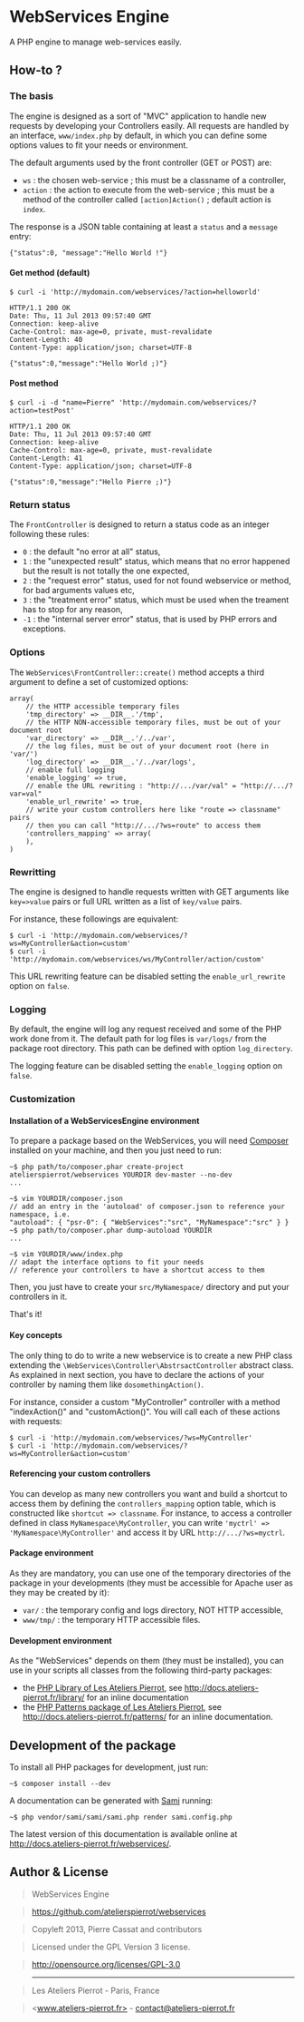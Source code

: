 WebServices Engine
===================

A PHP engine to manage web-services easily.


## How-to ?

### The basis

The engine is designed as a sort of "MVC" application to handle new requests by developing
your Controllers easily. All requests are handled by an interface, `www/index.php` by default,
in which you can define some options values to fit your needs or environment.

The default arguments used by the front controller (GET or POST) are:

-   `ws` : the chosen web-service ; this must be a classname of a controller,
-   `action` : the action to execute from the web-service ; this must be a method of the controller
    called `[action]Action()` ; default action is `index`.

The response is a JSON table containing at least a `status` and a `message` entry:

    {"status":0, "message":"Hello World !"}

#### Get method (default)

    $ curl -i 'http://mydomain.com/webservices/?action=helloworld'

    HTTP/1.1 200 OK
    Date: Thu, 11 Jul 2013 09:57:40 GMT
    Connection: keep-alive
    Cache-Control: max-age=0, private, must-revalidate
    Content-Length: 40
    Content-Type: application/json; charset=UTF-8

    {"status":0,"message":"Hello World ;)"}

#### Post method

    $ curl -i -d "name=Pierre" 'http://mydomain.com/webservices/?action=testPost'

    HTTP/1.1 200 OK
    Date: Thu, 11 Jul 2013 09:57:40 GMT
    Connection: keep-alive
    Cache-Control: max-age=0, private, must-revalidate
    Content-Length: 41
    Content-Type: application/json; charset=UTF-8

    {"status":0,"message":"Hello Pierre ;)"}

### Return status

The `FrontController` is designed to return a status code as an integer following these rules:

-   `0` : the default "no error at all" status,
-   `1` : the "unexpected result" status, which means that no error happened but the result
    is not totally the one expected,
-   `2` : the "request error" status, used for not found webservice or method, for bad arguments
    values etc,
-   `3` : the "treatment error" status, which must be used when the treament has to stop for
    any reason,
-   `-1` : the "internal server error" status, that is used by PHP errors and exceptions.

### Options

The `WebServices\FrontController::create()` method accepts a third argument to define a set
of customized options:

    array(
        // the HTTP accessible temporary files
        'tmp_directory' => __DIR__.'/tmp',
        // the HTTP NON-accessible temporary files, must be out of your document root
        'var_directory' => __DIR__.'/../var',
        // the log files, must be out of your document root (here in 'var/')
        'log_directory' => __DIR__.'/../var/logs',
        // enable full logging
        'enable_logging' => true,
        // enable the URL rewriting : "http://.../var/val" = "http://.../?var=val"
        'enable_url_rewrite' => true,
        // write your custom controllers here like "route => classname" pairs
        // then you can call "http://.../?ws=route" to access them
        'controllers_mapping' => array(
        ),
    )


### Rewritting

The engine is designed to handle requests written with GET arguments like `key=>value` pairs
or full URL written as a list of `key/value` pairs.

For instance, these followings are equivalent:

    $ curl -i 'http://mydomain.com/webservices/?ws=MyController&action=custom'
    $ curl -i 'http://mydomain.com/webservices/ws/MyController/action/custom'

This URL rewriting feature can be disabled setting the `enable_url_rewrite` option on `false`.

### Logging

By default, the engine will log any request received and some of the PHP work done from it.
The default path for log files is `var/logs/` from the package root directory. This path can
be defined with option `log_directory`.

The logging feature can be disabled setting the `enable_logging` option on `false`.

### Customization

#### Installation of a WebServicesEngine environment

To prepare a package based on the WebServices, you will need [Composer](http://getcomposer.org/)
installed on your machine, and then you just need to run:

    ~$ php path/to/composer.phar create-project atelierspierrot/webservices YOURDIR dev-master --no-dev
    ...

    ~$ vim YOURDIR/composer.json
    // add an entry in the 'autoload' of composer.json to reference your namespace, i.e.
    "autoload": { "psr-0": { "WebServices":"src", "MyNamespace":"src" } }
    ~$ php path/to/composer.phar dump-autoload YOURDIR
    ...

    ~$ vim YOURDIR/www/index.php
    // adapt the interface options to fit your needs
    // reference your controllers to have a shortcut access to them

Then, you just have to create your `src/MyNamespace/` directory and put your controllers
in it.

That's it!

#### Key concepts

The only thing to do to write a new webservice is to create a new
PHP class extending the `\WebServices\Controller\AbstrsactController` abstract class. As
explained in next section, you have to declare the actions of your controller by naming
them like `dosomethingAction()`. 

For instance, consider a custom "MyController" controller with a method "indexAction()" and
"customAction()". You will call each of these actions with requests:

    $ curl -i 'http://mydomain.com/webservices/?ws=MyController'
    $ curl -i 'http://mydomain.com/webservices/?ws=MyController&action=custom'

#### Referencing your custom controllers

You can develop as many new controllers you want and build a shortcut to access them by
defining the `controllers_mapping` option table, which is constructed like `shortcut => classname`.
For instance, to access a controller defined in class `MyNamespace\MyController`, you can
write `'myctrl' => 'MyNamespace\MyController'` and access it by URL `http://.../?ws=myctrl`.

#### Package environment

As they are mandatory, you can use one of the temporary directories of the package in your
developments (they must be accessible for Apache user as they may be created by it):

-   `var/` : the temporary config and logs directory, NOT HTTP accessible,
-   `www/tmp/` : the temporary HTTP accessible files.

#### Development environment

As the "WebServices" depends on them (they must be installed), you can use in your scripts
all classes from the following third-party packages:

-   the [PHP Library of Les Ateliers Pierrot](https://github.com/atelierspierrot/library), 
    see <http://docs.ateliers-pierrot.fr/library/> for an inline documentation
-   the [PHP Patterns package of Les Ateliers Pierrot](https://github.com/atelierspierrot/patterns), 
    see <http://docs.ateliers-pierrot.fr/patterns/> for an inline documentation.

## Development of the package

To install all PHP packages for development, just run:

    ~$ composer install --dev

A documentation can be generated with [Sami](https://github.com/fabpot/Sami) running:

    ~$ php vendor/sami/sami/sami.php render sami.config.php

The latest version of this documentation is available online at <http://docs.ateliers-pierrot.fr/webservices/>.


## Author & License

>    WebServices Engine

>    https://github.com/atelierspierrot/webservices

>    Copyleft 2013, Pierre Cassat and contributors

>    Licensed under the GPL Version 3 license.

>    http://opensource.org/licenses/GPL-3.0

>    ----

>    Les Ateliers Pierrot - Paris, France

>    <www.ateliers-pierrot.fr> - <contact@ateliers-pierrot.fr>
